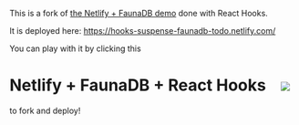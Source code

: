 This is a fork of [the Netlify + FaunaDB demo](https://github.com/netlify/fauna-one-click) done with React Hooks.

It is deployed here: https://hooks-suspense-faunadb-todo.netlify.com/

You can play with it by clicking this

# Netlify + FaunaDB + React Hooks &nbsp;&nbsp;&nbsp;<a href="https://app.netlify.com/start/deploy?repository=https://github.com/sw-yx/hooks-suspense-faunadb-todo&stack=fauna"><img src="https://www.netlify.com/img/deploy/button.svg"></a>

to fork and deploy!
